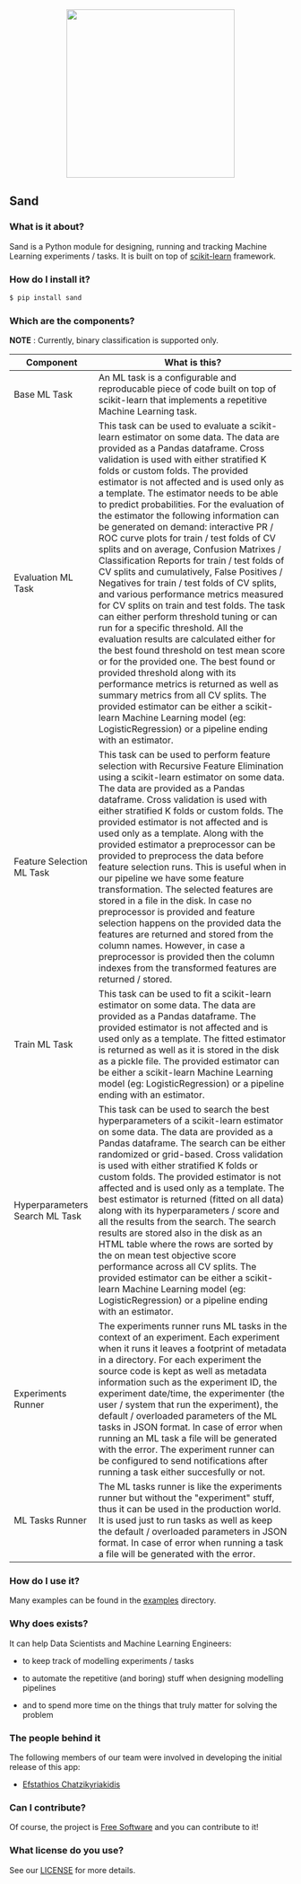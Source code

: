 <br /><p align="center"><a href="https://www.medoid.ai/" target="_blank"><img src="https://www.medoid.ai/wp-content/uploads/2020/05/medoid-ai-logo-2.png" width="300px;" /></a></p>

## Sand

### What is it about?

Sand is a Python module for designing, running and tracking Machine Learning experiments / tasks. It is built on top of [scikit-learn](https://scikit-learn.org/) framework.

### How do I install it?

```sh
$ pip install sand
```

### Which are the components?

**NOTE** : Currently, binary classification is supported only.

| Component                      | What is this?                    |
|--------------------------------|----------------------------------|
| Base ML Task | An ML task is a configurable and reproducable piece of code built on top of scikit-learn that implements a repetitive Machine Learning task. |
| Evaluation ML Task | This task can be used to evaluate a scikit-learn estimator on some data. The data are provided as a Pandas dataframe. Cross validation is used with either stratified K folds or custom folds. The provided estimator is not affected and is used only as a template. The estimator needs to be able to predict probabilities. For the evaluation of the estimator the following information can be generated on demand: interactive PR / ROC curve plots for train / test folds of CV splits and on average, Confusion Matrixes / Classification Reports for train / test folds of CV splits and cumulatively, False Positives / Negatives for train / test folds of CV splits, and various performance metrics measured for CV splits on train and test folds. The task can either perform threshold tuning or can run for a specific threshold. All the evaluation results are calculated either for the best found threshold on test mean score or for the provided one. The best found or provided threshold along with its performance metrics is returned as well as summary metrics from all CV splits. The provided estimator can be either a scikit-learn Machine Learning model (eg: LogisticRegression) or a pipeline ending with an estimator. |
| Feature Selection ML Task | This task can be used to perform feature selection with Recursive Feature Elimination using a scikit-learn estimator on some data. The data are provided as a Pandas dataframe. Cross validation is used with either stratified K folds or custom folds. The provided estimator is not affected and is used only as a template. Along with the provided estimator a preprocessor can be provided to preprocess the data before feature selection runs. This is useful when in our pipeline we have some feature transformation. The selected features are stored in a file in the disk. In case no preprocessor is provided and feature selection happens on the provided data the features are returned and stored from the column names. However, in case a preprocessor is provided then the column indexes from the transformed features are returned / stored. |
| Train ML Task | This task can be used to fit a scikit-learn estimator on some data. The data are provided as a Pandas dataframe. The provided estimator is not affected and is used only as a template. The fitted estimator is returned as well as it is stored in the disk as a pickle file. The provided estimator can be either a scikit-learn Machine Learning model (eg: LogisticRegression) or a pipeline ending with an estimator. |
| Hyperparameters Search ML Task | This task can be used to search the best hyperparameters of a scikit-learn estimator on some data. The data are provided as a Pandas dataframe. The search can be either randomized or grid-based. Cross validation is used with either stratified K folds or custom folds. The provided estimator is not affected and is used only as a template. The best estimator is returned (fitted on all data) along with its hyperparameters / score and all the results from the search. The search results are stored also in the disk as an HTML table where the rows are sorted by the on mean test objective score performance across all CV splits. The provided estimator can be either a scikit-learn Machine Learning model (eg: LogisticRegression) or a pipeline ending with an estimator. |
| Experiments Runner | The experiments runner runs ML tasks in the context of an experiment. Each experiment when it runs it leaves a footprint of metadata in a directory. For each experiment the source code is kept as well as metadata information such as the experiment ID, the experiment date/time, the experimenter (the user / system that run the experiment), the default / overloaded parameters of the ML tasks in JSON format. In case of error when running an ML task a file will be generated with the error. The experiment runner can be configured to send notifications after running a task either succesfully or not. |
| ML Tasks Runner | The ML tasks runner is like the experiments runner but without the "experiment" stuff, thus it can be used in the production world. It is used just to run tasks as well as keep the default / overloaded parameters in JSON format. In case of error when running a task a file will be generated with the error. |

### How do I use it?

Many examples can be found in the [examples](examples) directory.

### Why does exists?

It can help Data Scientists and Machine Learning Engineers:

* to keep track of modelling experiments / tasks

* to automate the repetitive (and boring) stuff when designing modelling pipelines

* and to spend more time on the things that truly matter for solving the problem

### The people behind it

The following members of our team were involved in developing the initial release of this app:

* [Efstathios Chatzikyriakidis](https://github.com/echatzikyriakidis)

### Can I contribute?

Of course, the project is [Free Software](https://www.gnu.org/philosophy/free-sw.en.html) and you can contribute to it!

### What license do you use?

See our [LICENSE](LICENSE) for more details.
